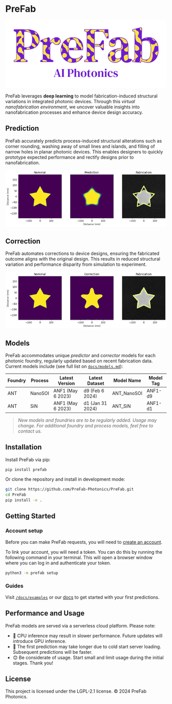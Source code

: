 # PreFab

![PreFab logo](https://github.com/PreFab-Photonics/PreFab/blob/main/docs/assets/logo.png?raw=true)

PreFab leverages **deep learning** to model fabrication-induced structural variations in integrated photonic devices. Through this _virtual nanofabrication environment_, we uncover valuable insights into nanofabrication processes and enhance device design accuracy.

## Prediction

PreFab accurately predicts process-induced structural alterations such as corner rounding, washing away of small lines and islands, and filling of narrow holes in planar photonic devices. This enables designers to quickly prototype expected performance and rectify designs prior to nanofabrication.

![Example of PreFab prediction](https://github.com/PreFab-Photonics/PreFab/blob/main/docs/assets/promo_p.png?raw=true)

## Correction

PreFab automates corrections to device designs, ensuring the fabricated outcome aligns with the original design. This results in reduced structural variation and performance disparity from simulation to experiment.

![Example of PreFab correction](https://github.com/PreFab-Photonics/PreFab/blob/main/docs/assets/promo_c.png?raw=true)

## Models

PreFab accommodates unique _predictor_ and _corrector_ models for each photonic foundry, regularly updated based on recent fabrication data. Current models include (see full list on [`docs/models.md`](https://github.com/PreFab-Photonics/PreFab/blob/main/docs/models.md)):

| Foundry | Process | Latest Version    | Latest Dataset   | Model Name  | Model Tag |
| ------- | ------- | ----------------- | ---------------- | ----------- | --------- |
| ANT     | NanoSOI | ANF1 (May 6 2023) | d9 (Feb 6 2024)  | ANT_NanoSOI | ANF1-d9   |
| ANT     | SiN     | ANF1 (May 6 2023) | d1 (Jan 31 2024) | ANT_SiN     | ANF1-d1   |

> _New models and foundries are to be regularly added. Usage may change. For additional foundry and process models, feel free to contact us._

## Installation

Install PreFab via pip:

```sh
pip install prefab
```

Or clone the repository and install in development mode:

```sh
git clone https://github.com/PreFab-Photonics/PreFab.git
cd PreFab
pip install -e .
```

## Getting Started

### Account setup

Before you can make PreFab requests, you will need to [create an account](https://www.prefabphotonics.com/login).

To link your account, you will need a token. You can do this by running the following command in your terminal. This will open a browser window where you can log in and authenticate your token.

```sh
python3 -m prefab setup
```

### Guides

Visit [`/docs/examples`](https://github.com/PreFab-Photonics/PreFab/tree/main/docs/examples) or our [docs](https://docs.prefabphotonics.com/) to get started with your first predictions.

## Performance and Usage

PreFab models are served via a serverless cloud platform. Please note:

- 🐢 CPU inference may result in slower performance. Future updates will introduce GPU inference.
- 🥶 The first prediction may take longer due to cold start server loading. Subsequent predictions will be faster.
- 😊 Be considerate of usage. Start small and limit usage during the initial stages. Thank you!

## License

This project is licensed under the LGPL-2.1 license. © 2024 PreFab Photonics.
